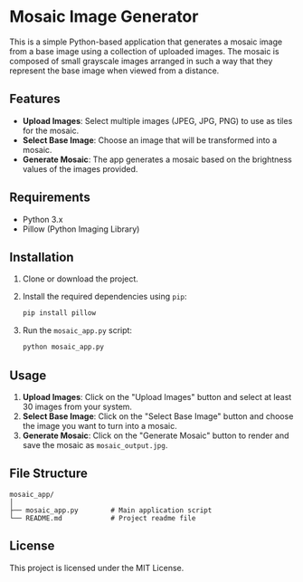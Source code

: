 
# Mosaic Image Generator

This is a simple Python-based application that generates a mosaic image from a base image using a collection of uploaded images. The mosaic is composed of small grayscale images arranged in such a way that they represent the base image when viewed from a distance.

## Features
- **Upload Images**: Select multiple images (JPEG, JPG, PNG) to use as tiles for the mosaic.
- **Select Base Image**: Choose an image that will be transformed into a mosaic.
- **Generate Mosaic**: The app generates a mosaic based on the brightness values of the images provided.

## Requirements
- Python 3.x
- Pillow (Python Imaging Library)

## Installation

1. Clone or download the project.
2. Install the required dependencies using `pip`:

    ```bash
    pip install pillow
    ```

3. Run the `mosaic_app.py` script:

    ```bash
    python mosaic_app.py
    ```

## Usage

1. **Upload Images**: Click on the "Upload Images" button and select at least 30 images from your system.
2. **Select Base Image**: Click on the "Select Base Image" button and choose the image you want to turn into a mosaic.
3. **Generate Mosaic**: Click on the "Generate Mosaic" button to render and save the mosaic as `mosaic_output.jpg`.

## File Structure

```
mosaic_app/
│
├── mosaic_app.py        # Main application script
└── README.md            # Project readme file
```

## License
This project is licensed under the MIT License.
